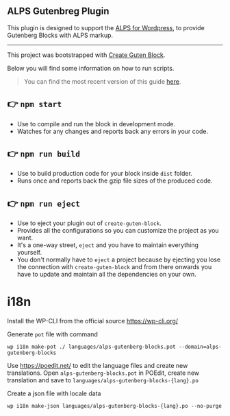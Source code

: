 ## ALPS Gutenbreg Plugin

This plugin is designed to support the [ALPS for Wordpress](https://github.com/adventistchurch/alps-wordpress), to provide Gutenberg Blocks with ALPS markup.

---

This project was bootstrapped with [Create Guten Block](https://github.com/ahmadawais/create-guten-block).

Below you will find some information on how to run scripts.

>You can find the most recent version of this guide [here](https://github.com/ahmadawais/create-guten-block).

## 👉  `npm start`
- Use to compile and run the block in development mode.
- Watches for any changes and reports back any errors in your code.

## 👉  `npm run build`
- Use to build production code for your block inside `dist` folder.
- Runs once and reports back the gzip file sizes of the produced code.

## 👉  `npm run eject`
- Use to eject your plugin out of `create-guten-block`.
- Provides all the configurations so you can customize the project as you want.
- It's a one-way street, `eject` and you have to maintain everything yourself.
- You don't normally have to `eject` a project because by ejecting you lose the connection with `create-guten-block` and from there onwards you have to update and maintain all the dependencies on your own.

# i18n
Install the WP-CLI from the official source https://wp-cli.org/

Generate `pot` file with command
```
wp i18n make-pot ./ languages/alps-gutenberg-blocks.pot --domain=alps-gutenberg-blocks
```

Use https://poedit.net/ to edit the language files and create new translations.
Open `alps-gutenberg-blocks.pot` in POEdit, create new translation and save to `languages/alps-gutenberg-blocks-{lang}.po`

Create a json file with locale data
```
wp i18n make-json languages/alps-gutenberg-blocks-{lang}.po --no-purge 
``` 
